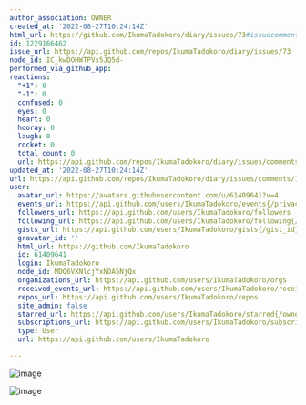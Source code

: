 ```yaml
---
author_association: OWNER
created_at: '2022-08-27T10:24:14Z'
html_url: https://github.com/IkumaTadokoro/diary/issues/73#issuecomment-1229166462
id: 1229166462
issue_url: https://api.github.com/repos/IkumaTadokoro/diary/issues/73
node_id: IC_kwDOHWTPVs5JQ5d-
performed_via_github_app: 
reactions:
  "+1": 0
  "-1": 0
  confused: 0
  eyes: 0
  heart: 0
  hooray: 0
  laugh: 0
  rocket: 0
  total_count: 0
  url: https://api.github.com/repos/IkumaTadokoro/diary/issues/comments/1229166462/reactions
updated_at: '2022-08-27T10:24:14Z'
url: https://api.github.com/repos/IkumaTadokoro/diary/issues/comments/1229166462
user:
  avatar_url: https://avatars.githubusercontent.com/u/61409641?v=4
  events_url: https://api.github.com/users/IkumaTadokoro/events{/privacy}
  followers_url: https://api.github.com/users/IkumaTadokoro/followers
  following_url: https://api.github.com/users/IkumaTadokoro/following{/other_user}
  gists_url: https://api.github.com/users/IkumaTadokoro/gists{/gist_id}
  gravatar_id: ''
  html_url: https://github.com/IkumaTadokoro
  id: 61409641
  login: IkumaTadokoro
  node_id: MDQ6VXNlcjYxNDA5NjQx
  organizations_url: https://api.github.com/users/IkumaTadokoro/orgs
  received_events_url: https://api.github.com/users/IkumaTadokoro/received_events
  repos_url: https://api.github.com/users/IkumaTadokoro/repos
  site_admin: false
  starred_url: https://api.github.com/users/IkumaTadokoro/starred{/owner}{/repo}
  subscriptions_url: https://api.github.com/users/IkumaTadokoro/subscriptions
  type: User
  url: https://api.github.com/users/IkumaTadokoro

---
```

![image](https://user-images.githubusercontent.com/61409641/187026027-e6546060-1f80-4ec1-b86c-6591616291d7.png)

![image](https://user-images.githubusercontent.com/61409641/187026066-a85e2371-c68e-4c47-8b2e-1aabede23eda.png)
